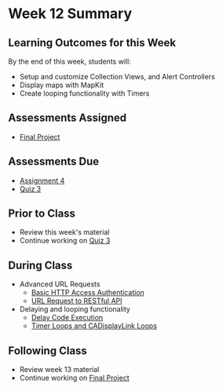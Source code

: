 # Week 12 Summary

## Learning Outcomes for this Week

By the end of this week, students will:

- Setup and customize Collection Views, and Alert Controllers
- Display maps with MapKit
- Create looping functionality with Timers

## Assessments Assigned

- [Final Project](/assessments/projects/final.md)

## Assessments Due

- [Assignment 4](/assessments/assignments/assignment-4.md)
- [Quiz 3](/assessments/participation/quiz-3.md)

## Prior to Class

- Review this week's material
- Continue working on [Quiz 3](/assessments/participation/quiz-3.md)

## During Class

- Advanced URL Requests
    - [Basic HTTP Access Authentication](./http-authentication.md)
    - [URL Request to RESTful API](./restful-request.md)
- Delaying and looping functionality
    - [Delay Code Execution](./delay-code.md)
    - [Timer Loops and CADisplayLink Loops](./timer-loops.md)

## Following Class

- Review week 13 material
- Continue working on [Final Project](/assessments/projects/final.md)
